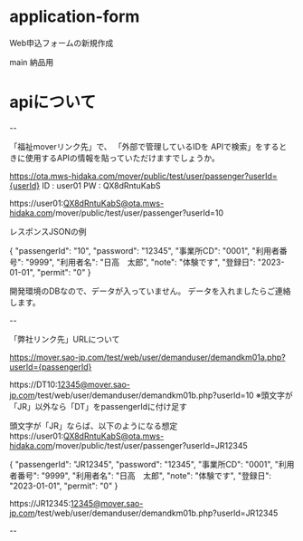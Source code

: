 # application-form
Web申込フォームの新規作成

main 納品用

# apiについて
--

「福祉moverリンク先」で、
「外部で管理しているIDを APIで検索」をするときに使用するAPIの情報を貼っていただけますでしょうか。

https://ota.mws-hidaka.com/mover/public/test/user/passenger?userId={userId}
ID : user01
PW : QX8dRntuKabS

https://user01:QX8dRntuKabS@ota.mws-hidaka.com/mover/public/test/user/passenger?userId=10

レスポンスJSONの例

{
"passengerId": "10",
"password": "12345",
"事業所CD": "0001",
"利用者番号": "9999",
"利用者名": "日高　太郎",
"note": "体験です",
"登録日": "2023-01-01",
"permit": "0"
}

開発環境のDBなので、データが入っていません。
データを入れましたらご連絡します。

--

「弊社リンク先」URLについて

https://mover.sao-jp.com/test/web/user/demanduser/demandkm01a.php?userId={passengerId}

https://DT10:12345@mover.sao-jp.com/test/web/user/demanduser/demandkm01b.php?userId=10
※頭文字が「JR」以外なら「DT」をpassengerIdに付け足す


頭文字が「JR」ならば、以下のようになる想定
https://user01:QX8dRntuKabS@ota.mws-hidaka.com/mover/public/test/user/passenger?userId=JR12345

{
"passengerId": "JR12345",
"password": "12345",
"事業所CD": "0001",
"利用者番号": "9999",
"利用者名": "日高　太郎",
"note": "体験です",
"登録日": "2023-01-01",
"permit": "0"
}

https://JR12345:12345@mover.sao-jp.com/test/web/user/demanduser/demandkm01b.php?userId=JR12345

--
